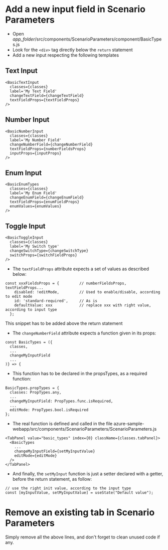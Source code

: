 # Add a new input field in Scenario Parameters

- Open *app_folder*/src/components/ScenarioParameters/component/BasicTypes.js
- Look for the `<div>` tag directly below the `return` statement
- Add a new input respecting the following templates

## Text Input
```
<BasicTextInput
  classes={classes}
  label='My Text Field'
  changeTextField={changeTextField}
  textFieldProps={textFieldProps}
/>
```

## Number Input
```
<BasicNumberInput
  classes={classes}
  label='My Number Field'
  changeNumberField={changeNumberField}
  textFieldProps={numberFieldsProps}
  inputProps={inputProps}
/>
```

## Enum Input
```
<BasicEnumTypes
  classes={classes}
  label='My Enum Field'
  changeEnumField={changeEnumField}
  textFieldProps={enumFieldProps}
  enumValues={enumValues}
/>
```

## Toggle Input
```
<BasicToggleInput
  classes={classes}
  label='My Switch type'
  changeSwitchType={changeSwitchType}
  switchProps={switchFieldProps}
/>
```

- The `textFieldProps` attribute expects a set of values as described below:
```
const xxxFieldsProps = {         // numberFieldsProps, textFieldProps...
    disabled: !editMode,         // Used to enable/disable, according to edit mode
    id: 'standard-required',     // As is
    defaultValue: xxx            // replace xxx with right value, according to input type
  };
```
This snippet has to be added above the return statement

- The `changeNumberField` attribute expects a function given in its props:
```
const BasicTypes = ({
  classes,
  ...
  changeMyInputField
  ...
)} => {
```

- This function has to be declared in the propsTypes, as a required function:
```
BasicTypes.propTypes = {
  classes: PropTypes.any,
  ...
  changeMyInputField: PropTypes.func.isRequired,
  ...
  editMode: PropTypes.bool.isRequired
};
```

- The real function is defined and called in the file azure-sample-webapp/src/components/ScenarioParameters/ScenarioParameters.js
```
<TabPanel value="basic_types" index={0} className={classes.tabPanel}>
  <BasicTypes
    ...
    changeMyInputField={setMyInputValue}
    editMode={editMode}
  />
</TabPanel>
```

- And finally, the `setMyInput` function is just a setter declared with a getter, before the return statement, as follow:
```
// use the right init value, according to the input type
const [myInputValue, setMyInputValue] = useState("Default value"); 
```

# Remove an existing tab in Scenario Parameters

Simply remove all the above lines, and don't forget to clean unused code if any.
